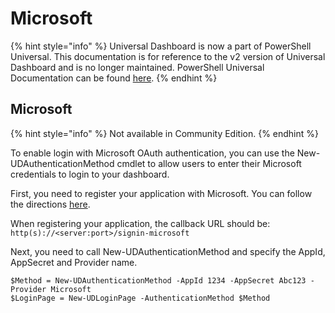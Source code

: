 # Microsoft

{% hint style="info" %}
Universal Dashboard is now a part of PowerShell Universal. This documentation is for reference to the v2 version of Universal Dashboard and is no longer maintained. PowerShell Universal Documentation can be found [here](https://docs.ironmansoftware.com).
{% endhint %}

## Microsoft

{% hint style="info" %}
Not available in Community Edition.
{% endhint %}

To enable login with Microsoft OAuth authentication, you can use the New-UDAuthenticationMethod cmdlet to allow users to enter their Microsoft credentials to login to your dashboard.

First, you need to register your application with Microsoft. You can follow the directions [here](https://docs.microsoft.com/en-us/aspnet/core/security/authentication/social/microsoft-logins?tabs=aspnetcore2x).

When registering your application, the callback URL should be: `http(s)://<server:port>/signin-microsoft`

Next, you need to call New-UDAuthenticationMethod and specify the AppId, AppSecret and Provider name.

```text
$Method = New-UDAuthenticationMethod -AppId 1234 -AppSecret Abc123 -Provider Microsoft
$LoginPage = New-UDLoginPage -AuthenticationMethod $Method
```

